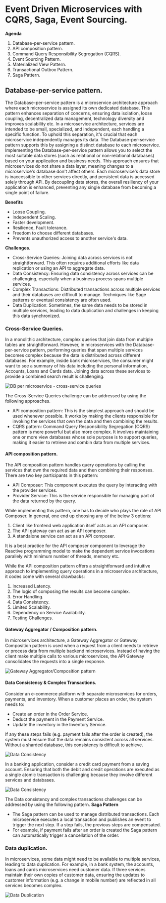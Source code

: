 # Event Driven Microservices with CQRS, Saga, Event Sourcing.

**Agenda**
1. Database-per-service pattern.
2. API composition pattern.
3. Command Query Responsibility Segregation (CQRS).
4. Event Sourcing Pattern.
5. Materialized View Pattern.
6. Transactional Outbox Pattern.
7. Saga Pattern.

## Database-per-service pattern.

The Database-per-service pattern is a microservice architecture approach where each microservice is assigned its own
dedicated database. This pattern enhances separation of concerns, ensuring data isolation, loose coupling, decentralized
data management, technology diversity and improves scalability etc.
In a microservice architecture, services are intended to be small, specialized, and independent, each handling a specific
function. To uphold this separation, it's crucial that each microservice independently manages its data. 
The Database-per-service pattern supports this by assigning a distinct database to each microservice.
Implementing the Database-per-service pattern allows you to select the most suitable data stores (such as relational or
non-relational databases) based on your application and business needs.
This approach ensures that microservices do not share a data layer, meaning changes to a microservice's database don't
affect others. Each microservice's data store is inaccessible to other services directly, and persistent data is accessed
solely through API.
By decoupling data stores, the overall resiliency of your application is enhanced, preventing any single database from
becoming a single point of failure.

**Benefits**
* Loose Coupling.
* Independent Scaling.
* Faster development.
* Resilience, Fault tolerance.
* Freedom to choose different databases.
* Prevents unauthorized access to another service's data.

**Challenges.**
* Cross-Service Queries: Joining data across services is not straightforward. This often requires additional efforts like
data replication or using an API to aggregate data.
* Data Consistency: Ensuring data consistency across services can be challenging, especially when a business process spans
multiple services.
* Complex Transactions: Distributed transactions across multiple services and their databases are difficult to manage.
Techniques like Sage patterns or eventual consistency are often used.
* Data Duplication: Sometimes, the same data needs to be stored in multiple services, leading to data duplication and
challenges in keeping this data synchronized.

### Cross-Service Queries.

In a monolithic architecture, complex queries that join data from multiple tables are straightforward. However, in
microservices with the Database-per-service pattern, performing queries that span multiple services becomes complex 
because the data is distributed across different databases. For example, inside bank microservices, the consumer might
want to see a summary of his data including the personal information, Accounts, Loans and Cards data. Joining data across
these services to provide a combined search result is challenging.

![DB per microservice - cross-service queries](flashcard-img/database-per-service-cross-queries.png "DB per microservice - cross-service queries")

The Cross-Service Queries challenge can be addressed by using the following approaches.
* API composition pattern: This is the simplest approach and should be used whenever possible. It works by making the 
clients responsible for invoking the services that own the data and then combining the results.
* CQRS pattern: Command Query Responsibility Segregation (CQRS) pattern is more powerful but also more complex. It involves
maintaining one or more view databases whose sole purpose is to support queries, making it easier to retrieve and combin
data from multiple services.

#### API composition pattern.

The API composition pattern handles query operations by calling the services that own the required data and then combining
their responses. There are two key participants in this pattern:
* API Composer: This component executes the query by interacting with the provider services.
* Provider Service: This is the service responsible for managing part of the data returned by the query.

While implementing this pattern, one has to decide who plays the role of API Composer. In general, one end up choosing
any of the below 3 options:
1. Client like frontend web application itself acts as an API composer.
2. The API gateway can act as an API composer.
3. A standalone service can act as an API composer.

It is a best practice for the API composer component to leverage the Reactive programming model to make the dependent 
service invocations parallely with minimum number of threads, memory etc.

While the API composition pattern offers a straightforward and intuitive approach to implementing query operations in a
microservice architecture, it codes come with several drawbacks:
1. Increased Latency.
2. The logic of composing the results can become complex.
3. Error Handling.
4. Data Consistency.
5. Limited Scalability.
6. Dependency on Service Availability.
7. Testing Challenges.

#### Gateway Aggregator / Composition pattern.

In microservices architecture, a Gateway Aggregator or Gateway Composition pattern is used when a request from a client
needs to retrieve or process data from multiple backend microservices. Instead of having the client make multiple calls
to various microservices, the API Gateway consolidates the requests into a single response.

![Gateway Aggregator/Composition pattern](flashcard-img/gateway-aggregator.png "Gateway Aggregator/Composition pattern")

#### Data Consistency & Complex Transactions.

Consider an e-commerce platform with separate microservices for orders, payments, and inventory. When a customer places 
an order, the system needs to:
* Create an order in the Order Service.
* Deduct the payment in the Payment Service.
* Update the inventory in the Inventory Service.

If any these steps fails (e.g. payment fails after the order is created), the system must ensure that the data remains 
consistent across all services. Without a sharded database, this consistency is difficult to achieve. 

![Data Consistency](flashcard-img/data-consistency-and-complex-transactions.png "Data Consistency")

In a banking application, consider a credit card payment from a saving account. Ensuring that both the debit and credit 
operations are executed as a single atomic transaction is challenging because they involve different services and databases.

![Data Consistency](flashcard-img/data-consistency-and-complex-transactions-bank.png "Data Consistency")

The Data consistency and complex transactions challenges can be addressed by using the following pattern.
**Saga Pattern**
* The Saga pattern can be used to manage distributed transactions. Each microservice executes a local transaction and 
publishes an event to trigger the next step. If a step fails, the previous steps are compensated.
* For example, if payment fails after an order is created the Saga pattern can automatically trigger a cancellation of the
order.

### Data duplication.

In microservices, some data might need to be available to multiple services, leading to data duplication. For example, in
a bank system, the accounts, loans and cards microservices need customer data. If three services maintain their own copies
of customer data, ensuring the updates to customer information (e.g. a change in mobile number) are reflected in all 
services becomes complex.

![Data Duplication](flashcard-img/data-duplication.png "Data duplication")












